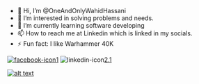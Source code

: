 - 👋 Hi, I’m @OneAndOnlyWahidHassani
- 👀 I’m interested in solving problems and needs.
- 🌱 I’m currently learning software developing
- 📫 How to reach me at Linkedin which is linked in my socials.
- ⚡ Fun fact: I like Warhammer 40K


[![facebook-icon](https://github.com/user-attachments/assets/ba505358-7b4d-4eb3-a5d1-33cbf277154d)][1.1][1]
![linkedin-icon](https://github.com/user-attachments/assets/46a004e8-e9dd-4601-85ee-10d209e9ce0d)[2.1][2]

[![alt text][1.1]][1]



<!-- links to social media icons -->
<!-- no need to change these -->

<!-- icons with padding -->

[1.1]: http://i.imgur.com/tXSoThF.png (twitter icon with padding)
[2.1]: http://i.imgur.com/P3YfQoD.png (facebook icon with padding)
[3.1]: http://i.imgur.com/yCsTjba.png (google plus icon with padding)
[4.1]: http://i.imgur.com/YckIOms.png (tumblr icon with padding)
[5.1]: http://i.imgur.com/1AGmwO3.png (dribbble icon with padding)
[6.1]: http://i.imgur.com/0o48UoR.png (github icon with padding)


<!-- links to your social media accounts -->
<!-- update these accordingly -->

[1]: https://www.facebook.com/Thecoolguywhern/
[2]: https://www.linkedin.com/in/wahid-hassani-wh

<!---
OneAndOnlyWahidHassani/OneAndOnlyWahidHassani is a ✨ special ✨ repository because its `README.md` (this file) appears on your GitHub profile.
You can click the Preview link to take a look at your changes.
--->


